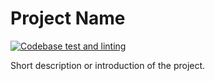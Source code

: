 # Project Name

[![Codebase test and linting](https://github.com/pandeytapan/pytemplate/actions/workflows/workflow-py.yml/badge.svg)](https://github.com/pandeytapan/pytemplate/actions/workflows/workflow-py.yml)

Short description or introduction of the project.

